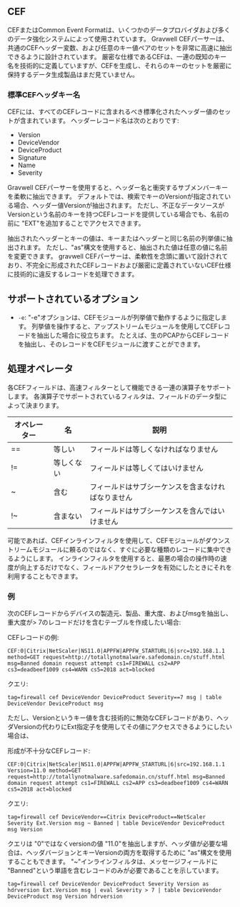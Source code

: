 ## CEF

CEFまたはCommon Event Formatは、いくつかのデータプロバイダおよび多くのデータ強化システムによって使用されています。  Gravwell CEFパーサーは、共通のCEFヘッダー変数、および任意のキー値ペアのセットを非常に高速に抽出できるように設計されています。  厳密な仕様であるCEFは、一連の既知のキー名を技術的に定義していますが、CEFを生成し、それらのキーのセットを厳密に保持するデータ生成製品はまだ見ていません。

### 標準CEFヘッダキー名

CEFには、すべてのCEFレコードに含まれるべき標準化されたヘッダー値のセットが含まれています。  ヘッダーレコード名は次のとおりです:

* Version
* DeviceVendor
* DeviceProduct
* Signature
* Name
* Severity

Gravwell CEFパーサーを使用すると、ヘッダー名と衝突するサブメンバーキーを柔軟に抽出できます。  デフォルトでは、検索でキーのVersionが指定されている場合、ヘッダー値Versionが抽出されます。  ただし、不正なデータソースがVersionという名前のキーを持つCEFレコードを提供している場合でも、名前の前に "EXT"を追加することでアクセスできます。

抽出されたヘッダーとキーの値は、キーまたはヘッダーと同じ名前の列挙値に抽出されます。  ただし、"as"構文を使用すると、抽出された値は任意の値に名前を変更できます。  gravwell CEFパーサーは、柔軟性を念頭に置いて設計されており、不完全に形成されたCEFレコードおよび厳密に定義されていないCEF仕様に技術的に違反するレコードを処理できます。

## サポートされているオプション

* `-e`: "-e"オプションは、CEFモジュールが列挙値で動作するように指定します。  列挙値を操作すると、アップストリームモジュールを使用してCEFレコードを抽出した場合に役立ちます。  たとえば、生のPCAPからCEFレコードを抽出し、そのレコードをCEFモジュールに渡すことができます。

## 処理オペレータ

各CEFフィールドは、高速フィルターとして機能できる一連の演算子をサポートします。  各演算子でサポートされているフィルタは、フィールドのデータ型によって決まります。

| オペレーター | 名 | 説明 |
|----------|------|-------------|
| == | 等しい | フィールドは等しくなければなりません
| != | 等しくない | フィールドは等しくてはいけません
| ~  | 含む | フィールドはサブシーケンスを含まなければなりません
| !~ | 含まない | フィールドはサブシーケンスを含んではいけません

可能であれば、CEFインラインフィルタを使用して、CEFモジュールがダウンストリームモジュールに頼るのではなく、すぐに必要な種類のレコードに集中できるようにします。 インラインフィルタを使用すると、最悪の場合の操作時の速度が向上するだけでなく、フィールドアクセラレータを有効にしたときにそれを利用することもできます。

### 例

次のCEFレコードからデバイスの製造元、製品、重大度、およびmsgを抽出し、重大度が> 7のレコードだけを含むテーブルを作成したい場合:

CEFレコードの例:

```
CEF:0|Citrix|NetScaler|NS11.0|APPFW|APPFW_STARTURL|6|src=192.168.1.1 method=GET request=http://totallynotmalware.safedomain.cn/stuff.html msg=Banned domain request attempt cs1=FIREWALL cs2=APP cs3=deadbeef1009 cs4=WARN cs5=2018 act=blocked
```

クエリ:

```
tag=firewall cef DeviceVendor DeviceProduct Severity==7 msg | table DeviceVendor DeviceProduct msg
```

ただし、Versionというキー値を含む技術的に無効なCEFレコードがあり、ヘッダVersionの代わりにExt指定子を使用してその値にアクセスできるようにしたい場合は、

形成が不十分なCEFレコード:

```
CEF:0|Citrix|NetScaler|NS11.0|APPFW|APPFW_STARTURL|6|src=192.168.1.1 Version=11.0 method=GET request=http://totallynotmalware.safedomain.cn/stuff.html msg=Banned domain request attempt cs1=FIREWALL cs2=APP cs3=deadbeef1009 cs4=WARN cs5=2018 act=blocked
```

クエリ:

```
tag=firewall cef DeviceVendor==Citrix DeviceProduct==NetScaler Severity Ext.Version msg ~ Banned | table DeviceVendor DeviceProduct msg Version
```

クエリは "0"ではなくversionの値 "11.0"を抽出しますが、ヘッダ値が必要な場合は、ヘッダバージョンとキーVersionの両方を取得するために "as"構文を使用することもできます。  "~"インラインフィルタは、メッセージフィールドに "Banned"という単語を含むレコードのみが必要であることを示しています。

```
tag=firewall cef DeviceVendor DeviceProduct Severity Version as hdrversion Ext.Version msg | eval Severity > 7 | table DeviceVendor DeviceProduct msg Version hdrversion
```
